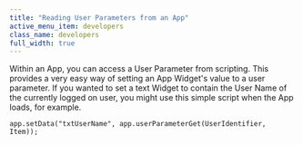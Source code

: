 ```yaml
---
title: "Reading User Parameters from an App"
active_menu_item: developers
class_name: developers
full_width: true
---
```



Within an App, you can access a User Parameter from scripting. This provides a very easy way of setting an App Widget's value to a user parameter. If you wanted to set a text Widget to contain the User Name of the currently logged on user, you might use this simple script when the App loads, for example.

    app.setData("txtUserName", app.userParameterGet(UserIdentifier, Item)); 
     
   

